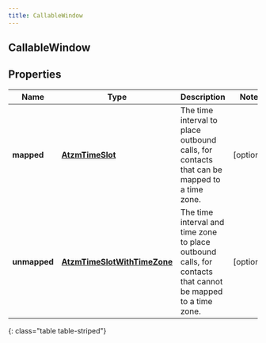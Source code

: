 ```yaml
---
title: CallableWindow
---
```

## CallableWindow


## Properties

| Name | Type | Description | Notes |
| ------------ | ------------- | ------------- | ------------- |
| **mapped** | <!----><!---->[**AtzmTimeSlot**](AtzmTimeSlot.html)<!----> | The time interval to place outbound calls, for contacts that can be mapped to a time zone. |  [optional] |
| **unmapped** | <!----><!---->[**AtzmTimeSlotWithTimeZone**](AtzmTimeSlotWithTimeZone.html)<!----> | The time interval and time zone to place outbound calls, for contacts that cannot be mapped to a time zone. |  [optional] |
{: class="table table-striped"}



